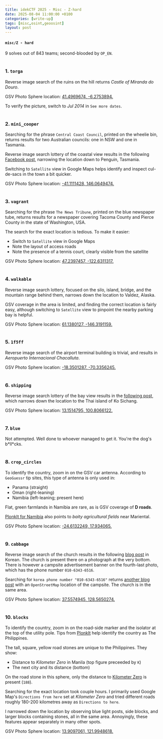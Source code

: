 ```yaml
---
title: idekCTF 2025 - Misc - Z-hard
date: 2025-08-04 11:00:00 +0100
categories: [write-up]
tags: [misc,osint,geoosint]
layout: post
---
```


#### `misc/Z - hard`
9 solves out of 843 teams; second-blooded by `OP_EN`.
<br><br>

### 1. `torga`
Reverse image search of the ruins on the hill returns *Castle of Miranda do Douro*.

GSV Photo Sphere location: [41.4969674, -6.2753894.](https://www.google.co.uk/maps/place/Miranda+do+Douro's+Castle/@41.4969622,-6.2754122,3a,75y,159.98h,93.29t/data=!3m7!1e1!3m5!1s1InTQdIJOe479l7DPAv6VQ!2e0!6shttps:%2F%2Fstreetviewpixels-pa.googleapis.com%2Fv1%2Fthumbnail%3Fcb_client%3Dmaps_sv.tactile%26w%3D900%26h%3D600%26pitch%3D-3.2873590495245963%26panoid%3D1InTQdIJOe479l7DPAv6VQ%26yaw%3D159.9838895762535!7i16384!8i8192!4m7!3m6!1s0xd3967d2538acd4f:0x13fad2f2d68dce11!8m2!3d41.4966098!4d-6.2752261!10e5!16s%2Fm%2F0h63hwk?entry=ttu&g_ep=EgoyMDI1MDczMC4wIKXMDSoASAFQAw%3D%3D)

To verify the picture, switch to *Jul 2014* in `See more dates`.
<br><br>

### 2. `mini_cooper`
Searching for the phrase `Central Coast Council`, printed on the wheelie bin, returns results for two Australian councils: one in NSW and one in Tasmania.

Reverse image search lottery of the coastal view results in the following [Facebook post](https://www.facebook.com/groups/383640681840827/permalink/2697682563769949/?sale_post_id=2697682563769949), narrowing the location down to Penguin, Tasmania.

Switching to `Satellite` view in Google Maps helps identify and inspect cul-de-sacs in the town a bit quicker.

GSV Photo Sphere location: [-41.1111428, 146.0649474.](https://www.google.co.uk/maps/place/Penguin+TAS+7316,+Australia/@-41.1111428,146.0649474,3a,75y,233.82h,86.7t/data=!3m7!1e1!3m5!1s4WXTdYxMdvfA1xWeG7SlCw!2e0!6shttps:%2F%2Fstreetviewpixels-pa.googleapis.com%2Fv1%2Fthumbnail%3Fcb_client%3Dmaps_sv.tactile%26w%3D900%26h%3D600%26pitch%3D3.3016627301451535%26panoid%3D4WXTdYxMdvfA1xWeG7SlCw%26yaw%3D233.81837382008388!7i16384!8i8192!4m6!3m5!1s0xaa7bc7ad92d905cd:0x403c94dd0ddf250!8m2!3d-41.1140595!4d146.0731033!16zL20vMDNibjA1!5m1!1e4?entry=ttu&g_ep=EgoyMDI1MDczMC4wIKXMDSoASAFQAw%3D%3D)
<br><br>

### 3. `vagrant`
Searching for the phrase `The News Tribune`, printed on the blue newspaper tube, returns results for a newspaper covering Tacoma County and Pierce County in the state of Washington, USA.

The search for the exact location is tedious. To make it easier:
- Switch to `Satellite` view in Google Maps
- Note the layout of access roads
- Note the presence of a tennis court, clearly visible from the satellite

GSV Photo Sphere location: [47.2397457, -122.6311317.](https://www.google.co.uk/maps/place/Tacoma,+WA,+USA/@47.2397457,-122.6311317,3a,75y,23.75h,82.42t/data=!3m7!1e1!3m5!1s4O1Ec0T5S5jtzXDr8_Jtgg!2e0!6shttps:%2F%2Fstreetviewpixels-pa.googleapis.com%2Fv1%2Fthumbnail%3Fcb_client%3Dmaps_sv.tactile%26w%3D900%26h%3D600%26pitch%3D7.580859029874929%26panoid%3D4O1Ec0T5S5jtzXDr8_Jtgg%26yaw%3D23.752379297959692!7i16384!8i8192!4m6!3m5!1s0x549054ee2b659567:0x62219c07ebb09e82!8m2!3d47.255134!4d-122.4420002!16zL20vMDEwdDR2?entry=ttu&g_ep=EgoyMDI1MDczMC4wIKXMDSoASAFQAw%3D%3D)
<br><br>

### 4. `walkable`
Reverse image search lottery, focused on the silo, island, bridge, and the mountain range behind them, narrows down the location to Valdez, Alaska.

GSV coverage in the area is limited, and finding the correct location is fairly easy, although switching to `Satellite` view to pinpoint the nearby parking bay is helpful.

GSV Photo Sphere location: [61.1380127, -146.3191159.](https://www.google.co.uk/maps/place/Valdez+Container+Terminal/@61.1380127,-146.3191159,3a,75y,6.83h,76.48t/data=!3m7!1e1!3m5!1sKZbL4ucOBUkEgQNEfDP0Ug!2e0!6shttps:%2F%2Fstreetviewpixels-pa.googleapis.com%2Fv1%2Fthumbnail%3Fcb_client%3Dmaps_sv.tactile%26w%3D900%26h%3D600%26pitch%3D13.515561529864883%26panoid%3DKZbL4ucOBUkEgQNEfDP0Ug%26yaw%3D6.832348705608638!7i13312!8i6656!4m15!1m8!3m7!1s0x56b644030f1a7539:0x1f54b4edc991a14f!2sValdez,+AK,+USA!3b1!8m2!3d61.1308812!4d-146.3498607!16s%2Fm%2F01z22hm!3m5!1s0x56b6452a520250b5:0xc4075ebcd13b2740!8m2!3d61.1249505!4d-146.3082087!16s%2Fg%2F11glxc2_ns!5m1!1e4?entry=ttu&g_ep=EgoyMDI1MDczMC4wIKXMDSoASAFQAw%3D%3D)
<br><br>

### 5. `1f5ff`
Reverse image search of the airport terminal building is trivial, and results in *Aeropuerto Internacional Chacalluta*.

GSV Photo Sphere location: [-18.3501287, -70.3356245.](https://www.google.co.uk/maps/place/Aeropuerto+Internacional+Chacalluta/@-18.3501287,-70.3356245,3a,60y,332.54h,78.63t/data=!3m7!1e1!3m5!1s1pJWH7cOmYJygOWsg0R6vw!2e0!6shttps:%2F%2Fstreetviewpixels-pa.googleapis.com%2Fv1%2Fthumbnail%3Fcb_client%3Dmaps_sv.tactile%26w%3D900%26h%3D600%26pitch%3D11.368094283113095%26panoid%3D1pJWH7cOmYJygOWsg0R6vw%26yaw%3D332.5398215463107!7i13312!8i6656!4m6!3m5!1s0x915aae7540ba91f5:0x8018102dd50e1605!8m2!3d-18.349067!4d-70.3354879!16s%2Fm%2F0405fvf?entry=ttu&g_ep=EgoyMDI1MDczMC4wIKXMDSoASAFQAw%3D%3D)
<br><br>

### 6. `shipping`
Reverse image search lottery of the bay view results in the [following post,](https://www.shutterstock.com/image-photo/top-view-koh-sri-chang-island-56551531) which narrows down the location to the Thai island of Ko Sichang.

GSV Photo Sphere location: [13.1514795, 100.8066122.](https://www.google.co.uk/maps/place/Tha+Thewawong,+Ko+Sichang+District,+Chon+Buri,+Thailand/@13.1514795,100.8066122,3a,75y,79.82h,75.24t/data=!3m10!1e1!3m8!1snknS1VKk6QiOHtd1E14MYw!2e0!6shttps:%2F%2Fstreetviewpixels-pa.googleapis.com%2Fv1%2Fthumbnail%3Fcb_client%3Dmaps_sv.tactile%26w%3D900%26h%3D600%26pitch%3D14.757451457577105%26panoid%3DnknS1VKk6QiOHtd1E14MYw%26yaw%3D79.81988258403672!7i13312!8i6656!9m2!1b1!2i39!4m6!3m5!1s0x3102b01879ffa291:0x303d84ae1b45620!8m2!3d13.1499153!4d100.8084675!16zL20vMGNocmd0?entry=ttu&g_ep=EgoyMDI1MDczMC4wIKXMDSoASAFQAw%3D%3D)
<br><br>

### 7. `blue`
Not attempted. Well done to whoever managed to get it. You're the dog's b\*ll\*cks.
<br><br>

### 8. `crop_circles`
To identify the country, zoom in on the GSV car antenna. According to `GeoGuessr` tip sites, this type of antenna is only used in:
- Panama (straight)
- Oman (right-leaning)
- Namibia (left-leaning; present here)

Flat, green farmlands in Namibia are rare, as is GSV coverage of **D roads**.

[PlonkIt for Namibia](https://www.plonkit.net/namibia) also points to *baity agricultural fields* near Mariental.

GSV Photo Sphere location: [-24.6132249, 17.934065.](https://www.google.co.uk/maps/@-24.6132249,17.934065,3a,75y,287.26h,78.27t/data=!3m7!1e1!3m5!1s_0PQYd4Y8aan06-ymAH1xA!2e0!6shttps:%2F%2Fstreetviewpixels-pa.googleapis.com%2Fv1%2Fthumbnail%3Fcb_client%3Dmaps_sv.tactile%26w%3D900%26h%3D600%26pitch%3D11.731687752589721%26panoid%3D_0PQYd4Y8aan06-ymAH1xA%26yaw%3D287.255717564271!7i16384!8i8192!5m1!1e4?entry=ttu&g_ep=EgoyMDI1MDczMC4wIKXMDSoASAFQAw%3D%3D)
<br><br>

### 9. `cabbage`
Reverse image search of the church results in the following [blog post](https://blog.naver.com/kwan4404/223178781715) in Korean. The church is present there on a photograph at the very bottom. There is however a campsite advertisement banner on the fourth-last photo, which has the phone number `010-6343-6516`.

Searching for `korea phone number "010-6343-6516"` returns [another blog post](https://blogsailing.com/5709) with an `OpenStreetMap` location of the campsite. The church is in the same area.

GSV Photo Sphere location: [37.5574945, 128.5650274.](https://www.google.co.uk/maps/@37.5574945,128.5650274,3a,37.5y,113.19h,81.73t/data=!3m7!1e1!3m5!1s3ozbgMQN2ia0fWABjee02w!2e0!6shttps:%2F%2Fstreetviewpixels-pa.googleapis.com%2Fv1%2Fthumbnail%3Fcb_client%3Dmaps_sv.tactile%26w%3D900%26h%3D600%26pitch%3D8.27124224006667%26panoid%3D3ozbgMQN2ia0fWABjee02w%26yaw%3D113.18738374713476!7i13312!8i6656?entry=ttu&g_ep=EgoyMDI1MDczMC4wIKXMDSoASAFQAw%3D%3D)
<br><br>

### 10. `blocks`
To identify the country, zoom in on the road-side marker and the isolator at the top of the utility pole. Tips from [PlonkIt](https://www.plonkit.net/philippines) help identify the country as The Philippines.

The tall, square, yellow road stones are unique to the Philippines. They show:
- Distance to *Kilometer Zero* in Manila (top figure preceeded by `K`)
- The next city and its distance (bottom)

On the road stone in this sphere, only the distance to [Kilometer Zero](https://en.wikipedia.org/wiki/Kilometre_zero#:~:text=A%20small%20obelisk%20located%20near,marker%20sometime%20during%20the%202010s.) is present (`188`).

Searching for the exact location took couple hours. I primarily used Google Map's `Directions from here` set at *Kilometer Zero* and tried different roads roughly 180-200 kilometres away as `Directions to here`.

I narrowed down the location by observing blue light posts, side blocks, and larger blocks containing stones, all in the same area. Annoyingly, these features appear separately in many other spots.

GSV Photo Sphere location: [13.9097061, 121.9948618.](https://www.google.co.uk/maps/@13.9097061,121.9948618,3a,60y,240.51h,90t/data=!3m7!1e1!3m5!1ssoZwqCOmb7saV_55w3ed8Q!2e0!6shttps:%2F%2Fstreetviewpixels-pa.googleapis.com%2Fv1%2Fthumbnail%3Fcb_client%3Dmaps_sv.tactile%26w%3D900%26h%3D600%26pitch%3D0%26panoid%3DsoZwqCOmb7saV_55w3ed8Q%26yaw%3D240.51282333699237!7i16384!8i8192?entry=ttu&g_ep=EgoyMDI1MDczMC4wIKXMDSoASAFQAw%3D%3D)
<br><br>
